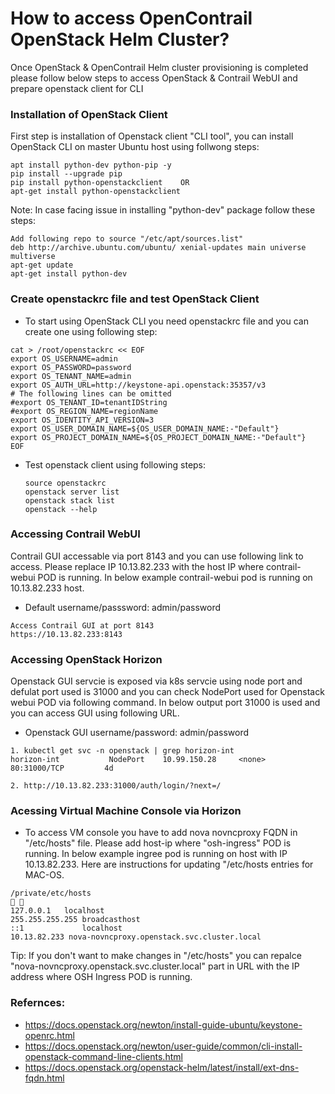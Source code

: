 # How to access OpenContrail OpenStack Helm Cluster?


Once OpenStack & OpenContrail Helm cluster provisioning is completed please follow below steps to access OpenStack & Contrail WebUI and prepare openstack client for CLI

### Installation of OpenStack Client 

First step is installation of Openstack client "CLI tool", you can install OpenStack CLI on master Ubuntu host using follwong steps:

```
apt install python-dev python-pip -y
pip install --upgrade pip
pip install python-openstackclient    OR
apt-get install python-openstackclient
````
Note: In case facing issue in installing "python-dev" package follow these steps:

```
Add following repo to source "/etc/apt/sources.list"
deb http://archive.ubuntu.com/ubuntu/ xenial-updates main universe multiverse
apt-get update
apt-get install python-dev
```

### Create openstackrc file and test OpenStack Client

* To start using OpenStack CLI you need openstackrc file and you can create one using following step:

```
cat > /root/openstackrc << EOF 
export OS_USERNAME=admin
export OS_PASSWORD=password
export OS_TENANT_NAME=admin
export OS_AUTH_URL=http://keystone-api.openstack:35357/v3
# The following lines can be omitted
#export OS_TENANT_ID=tenantIDString
#export OS_REGION_NAME=regionName
export OS_IDENTITY_API_VERSION=3
export OS_USER_DOMAIN_NAME=${OS_USER_DOMAIN_NAME:-"Default"}
export OS_PROJECT_DOMAIN_NAME=${OS_PROJECT_DOMAIN_NAME:-"Default"} 
EOF
```

* Test openstack client using following steps:
  ```
  source openstackrc
  openstack server list
  openstack stack list 
  openstack --help
  ```

### Accessing Contrail WebUI

Contrail GUI accessable via port 8143 and you can use following link to access. Please replace IP 10.13.82.233 with the host IP where contrail-webui POD is running. In below example contrail-webui pod is running on 10.13.82.233 host.

* Default username/passsword: admin/password
```
Access Contrail GUI at port 8143
https://10.13.82.233:8143
```


### Accessing OpenStack Horizon

Openstack GUI servcie is exposed via k8s servcie using node port and defulat port used is 31000 and you can check NodePort used for Openstack webui POD via following command. In below output port 31000 is used and you can access GUI using following URL.

* Openstack GUI username/password: admin/password

```
1. kubectl get svc -n openstack | grep horizon-int
horizon-int           NodePort    10.99.150.28     <none>        80:31000/TCP         4d

2. http://10.13.82.233:31000/auth/login/?next=/ 
```

### Acessing Virtual Machine Console via Horizon

* To access VM console you have to add nova novncproxy FQDN in "/etc/hosts" file. Please add host-ip where "osh-ingress" POD is running. In below example ingree pod is running on host with IP 10.13.82.233. Here are instructions for updating "/etc/hosts entries for MAC-OS.

```
/private/etc/hosts                                                                                                   
127.0.0.1	localhost
255.255.255.255	broadcasthost
::1             localhost
10.13.82.233 nova-novncproxy.openstack.svc.cluster.local
```

Tip: If you don't want to make changes in "/etc/hosts" you can repalce "nova-novncproxy.openstack.svc.cluster.local" part in URL with the IP address where OSH Ingress POD is running.

### Refernces:

* https://docs.openstack.org/newton/install-guide-ubuntu/keystone-openrc.html
* https://docs.openstack.org/newton/user-guide/common/cli-install-openstack-command-line-clients.html
* https://docs.openstack.org/openstack-helm/latest/install/ext-dns-fqdn.html

